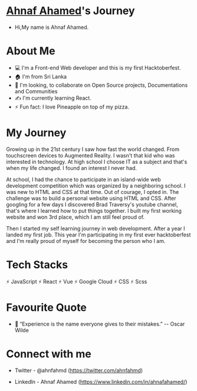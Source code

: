 # [Ahnaf Ahamed](https://github.com/AhnafAhamed)'s Journey

- Hi,My name is Ahnaf Ahamed.

# About Me

- 💻 I'm a Front-end Web developer and this is my first Hacktoberfest.
- 🏠 I'm from Sri Lanka 
- 🤝 I'm looking, to collaborate on Open Source projects, Documentations and Communities
- ✍️ I'm currently learning React.
- ⚡ Fun fact: I love Pineapple on top of my pizza.

# My Journey

Growing up in the 21st century I saw how fast the world changed. From touchscreen devices to Augmented Reality. I wasn't that kid who was interested in technology. At high school I choose IT as a subject and that's when my life changed. I found an interest I never had.

At school, I had the chance to participate in an island-wide web development competition which was organized by a neighboring school. I was new to HTML and CSS at that time. Out of courage, I opted in. The challenge was to build a personal website using HTML and CSS. After googling for a few days I discovered Brad Traversy's youtube channel, that's where I learned how to put things together. I built my first working website and won 3rd place, which I am still feel proud of.

Then I started my self learning journey in web development. After a year I landed my first job. This year I'm participating in my first ever hacktoberfest and I'm really proud of myself for becoming the person who I am.

# Tech Stacks

⚡ JavaScript
⚡ React
⚡ Vue
⚡ Google Cloud
⚡ CSS
⚡ Scss

# Favourite Quote

- 📌 “Experience is the name everyone gives to their mistakes.” -- Oscar Wilde

# Connect with me 

- Twitter - @ahnfahmd (https://twitter.com/ahnfahmd)

- Linkedln - Ahnaf Ahamed (https://www.linkedin.com/in/ahnafahamed/)

